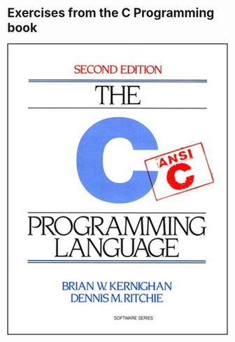 <h1>
  Exercises from the C Programming book
</h1>
<img src="https://github.com/paprzyby/C-Programming-Language/blob/main/51EyaJeebHL._AC_UF894%2C1000_QL80_.jpg"/>

